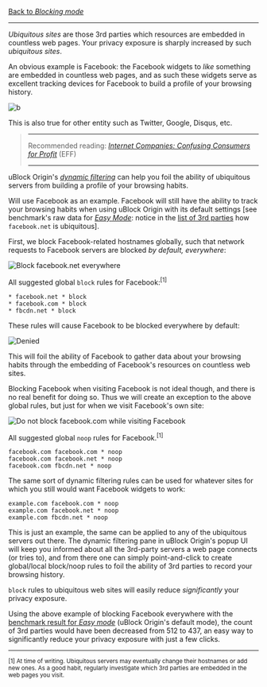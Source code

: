 [Back to _Blocking mode_](https://github.com/gorhill/uBlock/wiki/Blocking-mode)

***

_Ubiquitous sites_ are those 3rd parties which resources are embedded in countless web pages. Your privacy exposure is sharply increased by such _ubiquitous sites_.

An obvious example is Facebook: the Facebook widgets to _like_ something are embedded in countless web pages, and as such these widgets serve as excellent tracking devices for Facebook to build a profile of your browsing history.

![b](https://user-images.githubusercontent.com/585534/37596582-07533d5a-2b53-11e8-8690-0883e831349d.png)

This is also true for other entity such as Twitter, Google, Disqus, etc.

> ***
> Recommended reading: [_Internet Companies: Confusing Consumers for Profit_](https://www.eff.org/deeplinks/2015/10/internet-companies-confusing-consumers-profit) (EFF)
> ***

uBlock Origin's [_dynamic filtering_](https://github.com/gorhill/uBlock/wiki/Dynamic-filtering) can help you foil the ability of ubiquitous servers from building a profile of your browsing habits.

Will use Facebook as an example. Facebook will still have the ability to track your browsing habits when using uBlock Origin with its default settings [see benchmark's raw data for [_Easy Mode_](https://github.com/gorhill/uBlock/wiki/Blocking-mode:-easy-mode): notice in the [list of 3rd parties](https://github.com/gorhill/uBlock/wiki/Blocking-mode#easy-mode) how `facebook.net` is ubiquitous].

First, we block Facebook-related hostnames globally, such that network requests to Facebook servers are blocked _by default, everywhere_:

![Block `facebook.net` everywhere](https://user-images.githubusercontent.com/585534/37596805-b94d377c-2b53-11e8-8bd9-a846f7c399d1.png)

All suggested global `block` rules for Facebook:<sup>[1]</sup>

    * facebook.net * block
    * facebook.com * block
    * fbcdn.net * block

These rules will cause Facebook to be blocked everywhere by default:

![Denied](https://user-images.githubusercontent.com/585534/37597072-9f77f39a-2b54-11e8-94b6-66c2fdf6ba01.png)

This will foil the ability of Facebook to gather data about your browsing habits through the embedding of Facebook's resources on countless web sites.

Blocking Facebook when visiting Facebook is not ideal though, and there is no real benefit for doing so. Thus we will create an exception to the above global rules, but just for when we visit Facebook's own site:

![Do not block `facebook.com` while visiting Facebook](https://user-images.githubusercontent.com/585534/37597337-8e9015ac-2b55-11e8-94c6-28a142bd657e.png)

All suggested global `noop` rules for Facebook.<sup>[1]</sup>

    facebook.com facebook.com * noop
    facebook.com facebook.net * noop
    facebook.com fbcdn.net * noop

The same sort of dynamic filtering rules can be used for whatever sites for which you still would want Facebook widgets to work:

    example.com facebook.com * noop
    example.com facebook.net * noop
    example.com fbcdn.net * noop

This is just an example, the same can be applied to any of the ubiquitous servers out there. The dynamic filtering pane in uBlock Origin's popup UI will keep you informed about all the 3rd-party servers a web page connects (or tries to), and from there one can simply point-and-click to create global/local block/noop rules to foil the ability of 3rd parties to record your browsing history.

`block` rules to ubiquitous web sites will easily reduce _significantly_ your privacy exposure.

Using the above example of blocking Facebook everywhere with the [benchmark result for _Easy mode_](https://github.com/gorhill/uBlock/wiki/Blocking-mode#easy-mode) (uBlock Origin's default mode), the count of 3rd parties would have been decreased from 512 to 
437, an easy way to significantly reduce your privacy exposure with just a few clicks.

***

<sub>[1] At time of writing. Ubiquitous servers may eventually change their hostnames or add new ones. As a good habit, regularly investigate which 3rd parties are embedded in the web pages you visit.</sub>
